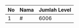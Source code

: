 | No | Nama            | Jumlah Level |
|----|-----------------|--------------|
| 1  | #    |    6006        |

